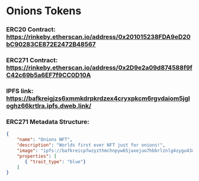 # Onions Tokens

### ERC20 Contract: https://rinkeby.etherscan.io/address/0x201015238FDA9eD20bC90283CE872E2472B48567

### ERC271 Contract: https://rinkeby.etherscan.io/address/0x2D9e2a09d874588f9fC42c69b5a6EF7f9CC0D10A

### IPFS link: https://bafkreigjzs6xmmkdrpkrdzex4cryxpkcm6rgvdaiom5jgloghz66krtlra.ipfs.dweb.link/

### ERC271 Metadata Structure: 
```json 
{
    "name": "Onions NFT",
    "description": "Worlds first ever NFT just for onions!",
    "image": "ipfs://bafkreicp7wzyzthmchnpyw65jaxejuo7hbbrlznlg4zygu43drpuqhc2yi",
    "properties": [
       { "trait_type": "blue"}
    ]
}
```
